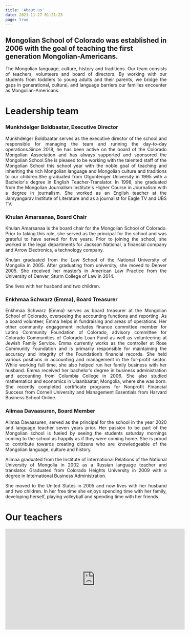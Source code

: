 ```yaml
---
title: 'About us'
date: 2021-11-27 01:21:23
page: true
---
```


## Mongolian School of Colorado was established in 2006 with the goal of teaching the first generation Mongolian-Americans.
<div style="text-align: justify">The Mongolian language, culture, history and traditions. Our team consists of teachers, volunteers and board of directors.
By working with our students from toddlers to young adults and their parents, we bridge the gaps in generational, cultural, and language barriers our families encounter as Mongolian-Americans.</div>



# Leadership team

### Munkhdelger Boldbaatar, Executive Director
<div style="text-align: justify">Munkhdelger Boldbaatar serves as the executive director of the school and responsible for managing the team and running the day-to-day operations.Since 2018, he has been active on the board of the Colorado Mongolian Association and has always supported and sponsored the Mongolian School.She is pleased to be working with the talented staff of the Mongolian School this school year with the noble goal of teaching and inheriting the rich Mongolian language and Mongolian culture and traditions to our children.She graduated from Otgontenger University in 1995 with a Bachelor's degree in English Teacher-Translator. In 1998, she graduated from the Mongolian Journalism Institute's Higher Course in Journalism with a degree in journalism. She worked as an English teacher at the Jamyangarav Institute of Literature and as a journalist for Eagle TV and UBS TV.</div>


### Khulan Amarsanaa, Board Chair
<div style="text-align: justify">Khulan Amarsanaa is the board chair for the Mongolian School of Colorado. Prior to taking this role, she served as the principal for the school and was grateful to have served for five years. 
Prior to joining the school, she worked in the legal departments for Jackson National, a financial company and Arrow Electronics, a technology company. 

Khulan graduated from the Law School of the National University of Mongolia in 2005. After graduating from university, she moved to Denver 2005. She received her master’s in American Law Practice from the University of Denver, Sturm College of Law in 2014.</div>

She lives with her husband and two children.
### Enkhmaa Schwarz (Emma), Board Treasurer 
<div style="text-align: justify">Enkhmaa Schwarz (Emma) serves as board treasurer at the Mongolian School of Colorado, overseeing the accounting functions and reporting. As a board volunteer, Emma helps in fundraising and areas of operations. 
Her other community engagement includes finance committee member for Latino Community Foundation of Colorado, advisory committee for Colorado Communities of Colorado Loan Fund as well as volunteering at Jewish Family Service.
Emma currently works as the controller at Rose Community Foundation and is primarily responsible for maintaining the accuracy and integrity of the Foundation’s financial records. She held various positions in accounting and management in the for-profit sector. While working full time, she also helped run her family business with her husband.
Emma received her bachelor’s degree in business administration and accounting from Columbia College in 2006. She also studied mathematics and economics in Ulaanbaatar, Mongolia, where she was born. She recently completed certificate programs for Nonprofit Financial Success from Cornell University and Management Essentials from Harvard Business School Online.
</div>


### Alimaa Davaasuren, Board Member
<div style="text-align: justify">Alimaa Davaasuren, served as the principal for the school in the year 2020 and language teacher seven years prior. Her passion to be part of the Mongolian school is fueled by seeing the students saturday mornings coming to the school as happily as if they were coming home. She is proud to contribute towards creating citizens who are knowledgeable of the Mongolian language, culture and history.

Alimaa graduated from the Institute of International Relations of the National University of Mongolia in 2002 as a Russian language teacher and translator. Graduated from Colorado Heights University in 2009 with a degree in International Business Administration. 

She moved to the United States in 2005 and now lives with her husband and two children.
In her free time she enjoys spending time with her family, developing herself, playing volleyball and spending time with her friends.</div>


# Our teachers


<iframe width="560" height="315" src="https://www.youtube.com/embed/hkiLfE22C2Q" frameborder="0" allow="accelerometer; autoplay; encrypted-media; gyroscope; picture-in-picture" allowfullscreen></iframe>
